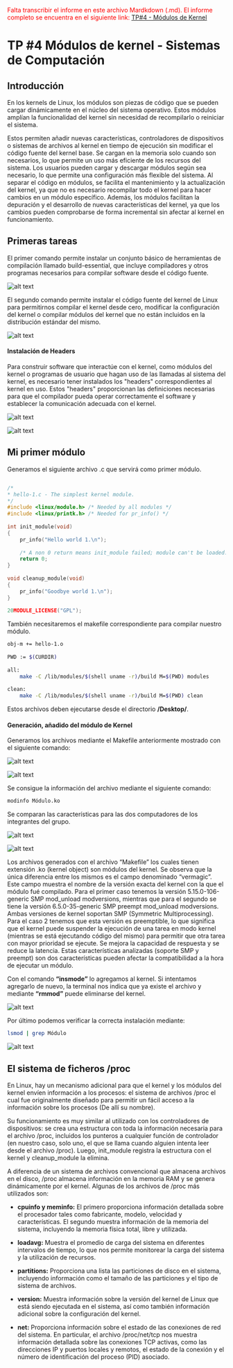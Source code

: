 <span style="color: red;"> Falta transcribir el informe en este archivo Mardkdown (.md).
El informe completo se encuentra en el siguiente link: [TP#4 - Módulos de Kernel](https://github.com/AbelCorvalan0/SistComp/blob/master/TP4/TP4%20-%20M%C3%B3dulo%20de%20Kernel.pdf)</span>

# TP #4 Módulos de kernel - Sistemas de Computación

## Introducción

En los kernels de Linux, los módulos son piezas de código que se pueden cargar dinámicamente en el núcleo del sistema operativo. Estos módulos amplían la funcionalidad del kernel sin necesidad de recompilarlo o reiniciar el sistema.

Estos permiten añadir nuevas características, controladores de dispositivos o sistemas de archivos al kernel en tiempo de ejecución sin modificar el código fuente del kernel base. Se cargan en la memoria solo cuando son necesarios, lo que permite un uso más eficiente de los recursos del sistema. Los usuarios pueden cargar y descargar módulos según sea necesario, lo que permite una configuración más flexible del sistema. Al separar el código en módulos, se facilita el mantenimiento y la actualización del kernel, ya que no es necesario recompilar todo el kernel para hacer cambios en un módulo específico. Además, los módulos facilitan la depuración y el desarrollo de nuevas características del kernel, ya que los cambios pueden comprobarse de forma incremental sin afectar al kernel en funcionamiento.

## Primeras tareas

El primer comando permite instalar un conjunto básico de herramientas de compilación llamado build-essential, que incluye compiladores y otros programas necesarios para compilar software desde el código fuente.

![alt text](img/pp1.png)

El segundo comando permite instalar el código fuente del kernel de Linux para permitirnos compilar el kernel desde cero, modificar la configuración del kernel o compilar módulos del kernel que no están incluidos en la distribución estándar del mismo. 

![alt text](img/pp2.png)

#### Instalación de Headers

Para construir software que interactúe con el kernel, como módulos del kernel o programas de usuario que hagan uso de las llamadas al sistema del kernel, es necesario tener instalados los "headers" correspondientes al kernel en uso. Estos "headers" proporcionan las definiciones necesarias para que el compilador pueda operar correctamente el software y establecer la comunicación adecuada con el kernel.

![alt text](<img/Headers 1.png>)

![alt text](<img/Headers 2.png>)

## Mi primer módulo

Generamos el siguiente archivo .c que servirá como primer módulo.

```c 

/* 
* hello-1.c - The simplest kernel module. 
*/ 
#include <linux/module.h> /* Needed by all modules */ 
#include <linux/printk.h> /* Needed for pr_info() */ 
 
int init_module(void) 
{ 
    pr_info("Hello world 1.\n"); 
 
    /* A non 0 return means init_module failed; module can't be loaded. */ 
    return 0; 
} 
 
void cleanup_module(void) 
{ 
    pr_info("Goodbye world 1.\n"); 
} 
 
20MODULE_LICENSE("GPL");
```
También necesitaremos el makefile correspondiente para compilar nuestro módulo.

```sh
obj-m += hello-1.o 
 
PWD := $(CURDIR) 
 
all: 
    make -C /lib/modules/$(shell uname -r)/build M=$(PWD) modules 
 
clean: 
    make -C /lib/modules/$(shell uname -r)/build M=$(PWD) clean

```
Estos archivos deben ejecutarse desde el directorio **/Desktop/**.

#### Generación, añadido del módulo de Kernel

Generamos los archivos mediante el Makefile anteriormente mostrado con el siguiente comando:

![alt text](<img/Gen kernel 1.png>)

![alt text](<img/Gen kernel 2.png>)

Se consigue la información del archivo mediante el siguiente comando:

```sh
modinfo Módulo.ko
```

Se comparan las características para las dos computadores de los integrantes del grupo.

![alt text](<img/Gen kernel 3.png>)

![alt text](<img/modinfo 2.png>)

Los archivos generados con el archivo “Makefile” los cuales tienen extensión .ko (kernel object) son módulos del kernel. Se observa que la única diferencia entre los mismos es el campo denominado “vermagic”. Este campo muestra el nombre de la versión exacta del kernel con la que el módulo fué compilado. Para el primer caso tenemos la versión 5.15.0-106-generic SMP mod_unload modversions, mientras que para el segundo se tiene la versión 6.5.0-35-generic SMP preempt mod_unload modversions. Ambas versiones de kernel soportan SMP (Symmetric Multiprocessing). Para el caso 2 tenemos que esta versión es preemptible, lo que significa que el kernel puede suspender la ejecución de una tarea en modo kernel (mientras se está ejecutando código del mismo) para permitir que otra tarea con mayor prioridad se ejecute. Se mejora la capacidad de respuesta y se reduce la latencia. Estas características analizadas (soporte SMP y preempt) son dos características pueden afectar la compatibilidad a la hora de ejecutar un módulo.

Con el comando **“insmode”** lo agregamos al kernel. Si intentamos agregarlo de nuevo, la terminal nos indica que ya existe el archivo y mediante **“rmmod”** puede eliminarse del kernel.

![alt text](<img/Gen kernel 4.png>)

Por último podemos verificar la correcta instalación mediante:

```sh
lsmod | grep Módulo
```

![alt text](<img/Gen kernel 5.png>)

## El sistema de ficheros /proc

En Linux, hay un mecanismo adicional para que el kernel y los módulos del kernel envíen información a los procesos: el sistema de archivos /proc el cual fue originalmente diseñado para permitir un fácil acceso a la información sobre los procesos (De allí su nombre).

Su funcionamiento es muy similar al utilizado con los controladores de dispositivos: se crea una estructura con toda la información necesaria para el archivo /proc, incluidos los punteros a cualquier función de controlador (en nuestro caso, solo uno, el que se llama cuando alguien intenta leer desde el archivo /proc). Luego, init_module registra la estructura con el kernel y cleanup_module la elimina.

A diferencia de un sistema de archivos convencional que almacena archivos en el disco, /proc almacena información en la memoria RAM y se genera dinámicamente por el kernel. Algunas de los archivos de /proc más utilizados son: 

- **cpuinfo y meminfo:** El primero proporciona información detallada sobre el procesador tales como fabricante, modelo, velocidad y características. El segundo muestra información de la memoria del sistema, incluyendo la memoria física total, libre y utilizada.



- **loadavg:** Muestra el promedio de carga del sistema en diferentes intervalos de tiempo, lo que nos permite monitorear la carga del sistema y la utilización de recursos.


- **partitions:** Proporciona una lista las particiones de disco en el sistema, incluyendo información como el tamaño de las particiones y el tipo de sistema de archivos.

- **version:** Muestra información sobre la versión del kernel de Linux que está siendo ejecutada en el sistema, así como también información adicional sobre la configuración del kernel.


- **net:** Proporciona información sobre el estado de las conexiones de red del sistema. En particular, el archivo /proc/net/tcp nos muestra información detallada sobre las conexiones TCP activas, como las direcciones IP y puertos locales y remotos, el estado de la conexión y el número de identificación del proceso (PID) asociado. 